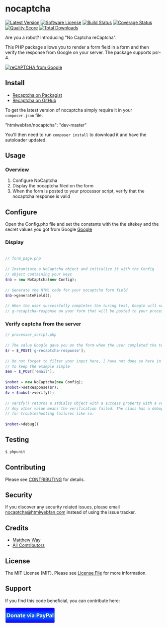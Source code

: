 # nocaptcha

[![Latest Version](https://img.shields.io/github/release/htmlwebfan/nocaptcha.svg?style=flat-square)](https://github.com/htmlwebfan/nocaptcha/releases)
[![Software License](https://img.shields.io/badge/license-MIT-brightgreen.svg?style=flat-square)](LICENSE.md)
[![Build Status](https://img.shields.io/travis/htmlwebfan/nocaptcha/master.svg?style=flat-square)](https://travis-ci.org/htmlwebfan/nocaptcha)
[![Coverage Status](https://img.shields.io/scrutinizer/coverage/g/htmlwebfan/nocaptcha.svg?style=flat-square)](https://scrutinizer-ci.com/g/htmlwebfan/nocaptcha/code-structure)
[![Quality Score](https://img.shields.io/scrutinizer/g/htmlwebfan/nocaptcha.svg?style=flat-square)](https://scrutinizer-ci.com/g/htmlwebfan/nocaptcha)
[![Total Downloads](https://img.shields.io/packagist/dt/league/nocaptcha.svg?style=flat-square)](https://packagist.org/packages/league/nocaptcha)

Are you a robot? Introducing "No Captcha reCaptcha".

This PHP package allows you to render a form field in a form and then verify the response from Google on your server. The package supports psr-4.

[![reCAPTCHA from Google](https://www.google.com/recaptcha/intro/images/hero-recaptcha-demo.gif)](https://www.google.com/recaptcha/intro/index.html)

## Install

- [Recaptcha on Packagist](https://packagist.org/packages/htmlwebfan/nocaptcha)
- [Recaptcha on GitHub](https://github.com/htmlwebfan/nocaptcha)

To get the latest version of nocaptcha simply require it in your `composer.json` file.

"htmlwebfan/nocaptcha": "dev-master"

You'll then need to run `composer install` to download it and have the autoloader updated.

## Usage

### Overview

1. Configure NoCaptcha
2. Display the nocaptcha filed on the form
3. When the form is posted to your processor script, verify that the nocaptcha response is valid 

## Configure
Open the Config.php file and set the constants with the the sitekey and the secret values you got from 
Google [Google](https://www.google.com/recaptcha/intro/index.html)

### Display 
``` php

// form_page.php

// Instantiate a NoCaptcha object and initialize it with the Config 
// object containing your keys
$nb = new NoCaptcha(new Config);  

// Generate the HTML code for your nocaptcha form field
$nb->generateField();

// When the user successfully completes the turing test, Google will set a 
// g-recaptcha-response on your form that will be posted to your processing script

```

### Verify captcha from the server

``` php
// processor_script.php

// The value Google gave you on the form when the user completed the test
$r = $_POST['g-recaptcha-response']; 

// Do not forget to filter your input here, I have not done so here in order 
// to keep the example simple
$em = $_POST['email'];

$nobot = new NoCaptcha(new Config);
$nobot->setResponse($r);
$v = $nobot->verify();

// verify() returns a stdCalss Object with a success property with a value of 1
// Any other value means the verification failed. The class has a debug() method 
// for troubleshooting failures like so:

$nobot->debug()

```

## Testing

``` bash
$ phpunit
```

## Contributing

Please see [CONTRIBUTING](CONTRIBUTING.md) for details.

## Security

If you discover any security related issues, please email nocaptcha@htmlwebfan.com instead of using the issue tracker.

## Credits

- [Matthew Way](https://github.com/htmlwebfan)
- [All Contributors](../../contributors)

## License

The MIT License (MIT). Please see [License File](LICENSE.md) for more information.

## Support

If you find this code beneficial, you can contribute here:

[![Support via PayPal](https://raw.githubusercontent.com/htmlwebfan/resources/master/paypal-donate.jpg)](https://www.paypal.com/cgi-bin/webscr?cmd=_s-xclick&hosted_button_id=VFP8YNMR6S34S)
